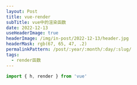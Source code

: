 ```yaml
---
layout: Post
title: vue-render
subTitle: vue中的渲染函数
date: 2022-12-13
useHeaderImage: true
headerImage: /img/in-post/2022-12-13/header.jpg
headerMask: rgb(67, 65, 47, .2)
permalinkPattern: /post/:year/:month/:day/:slug/
tags:
  - render函数
---
```


```js
import { h, render } from 'vue'
```
